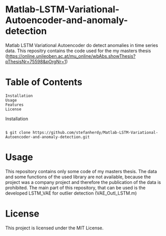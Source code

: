 # Matlab-LSTM-Variational-Autoencoder-and-anomaly-detection


Matlab LSTM Variational Autoencoder do detect anomalies in time series data.
This repositry contains the code used for the my masters thesis (https://online.unileoben.ac.at/mu_online/wbAbs.showThesis?pThesisNr=75598&pOrgNr=1)

# Table of Contents

    Installation
    Usage
    Features
    License

Installation

```shell

$ git clone https://github.com/stefanherdy/Matlab-LSTM-Variational-Autoencoder-and-anomaly-detection.git
```
# Usage

This repository contains only some code of my masters thesis. The data and some functions of the used library are not available, because the project was a company project and therefore the publication of the data is prohibited.
The main part of this repository, that can be used is the developed LSTM_VAE for outlier detection (VAE_Outl_LSTM.m) 


# License

This project is licensed under the MIT License.
